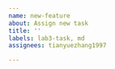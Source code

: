 ```yaml
---
name: new-feature
about: Assign new task
title: ''
labels: lab3-task, md
assignees: tianyuezhang1997

---
```



